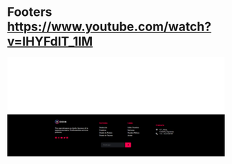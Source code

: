 # Footers https://www.youtube.com/watch?v=IHYFdlT_1lM
<p align="center">
  <img src="preview.png" alt="preview del proyecto"  max-width="1600">
</p>